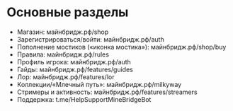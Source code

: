 # Основные разделы
- Магазин: майнбридж.рф/shop
- Зарегистрироваться/войти: майнбридж.рф/auth
- Пополнение мостиков («иконка мостика»): майнбридж.рф/shop/buy
- Правила: майнбридж.рф/rules
- Профиль игрока: майнбридж.рф/auth
- Гайды: майнбридж.рф/features/guides
- Лор: майнбридж.рф/features/lor
- Коллекции/«Млечный путь»: майнбридж.рф/milkyway
- Стримеры и активность: майнбридж.рф/features/streamers
- Поддержка: t.me/HelpSupportMineBridgeBot